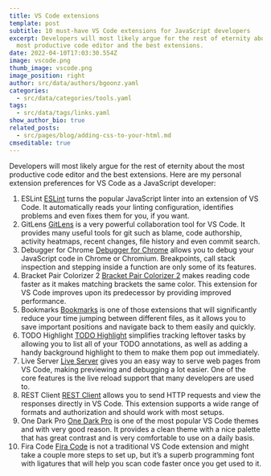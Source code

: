 ```yaml
---
title: VS Code extensions
template: post
subtitle: 10 must-have VS Code extensions for JavaScript developers
excerpt: Developers will most likely argue for the rest of eternity about the
  most productive code editor and the best extensions.
date: 2022-04-10T17:03:30.554Z
image: vscode.png
thumb_image: vscode.png
image_position: right
author: src/data/authors/bgoonz.yaml
categories:
  - src/data/categories/tools.yaml
tags:
  - src/data/tags/links.yaml
show_author_bio: true
related_posts:
  - src/pages/blog/adding-css-to-your-html.md
cmseditable: true
---
```


Developers will most likely argue for the rest of eternity about the most productive code editor and the best extensions. Here are my personal extension preferences for VS Code as a JavaScript developer:

1. ESLint [ESLint](https://marketplace.visualstudio.com/items?itemName=dbaeumer.vscode-eslint) turns the popular JavaScript linter into an extension of VS Code. It automatically reads your linting configuration, identifies problems and even fixes them for you, if you want.
2. GitLens [GitLens](https://marketplace.visualstudio.com/items?itemName=eamodio.gitlens) is a very powerful collaboration tool for VS Code. It provides many useful tools for git such as blame, code authorship, activity heatmaps, recent changes, file history and even commit search.
3. Debugger for Chrome [Debugger for Chrome](https://marketplace.visualstudio.com/items?itemName=msjsdiag.debugger-for-chrome) allows you to debug your JavaScript code in Chrome or Chromium. Breakpoints, call stack inspection and stepping inside a function are only some of its features.
4. Bracket Pair Colorizer 2 [Bracket Pair Colorizer 2](https://marketplace.visualstudio.com/items?itemName=CoenraadS.bracket-pair-colorizer-2) makes reading code faster as it makes matching brackets the same color. This extension for VS Code improves upon its predecessor by providing improved performance.
5. Bookmarks [Bookmarks](https://marketplace.visualstudio.com/items?itemName=alefragnani.Bookmarks) is one of those extensions that will significantly reduce your time jumping between different files, as it allows you to save important positions and navigate back to them easily and quickly.
6. TODO Highlight [TODO Highlight](https://marketplace.visualstudio.com/items?itemName=wayou.vscode-todo-highlight) simplifies tracking leftover tasks by allowing you to list all of your TODO annotations, as well as adding a handy background highlight to them to make them pop out immediately.
7. Live Server [Live Server](https://marketplace.visualstudio.com/items?itemName=ritwickdey.LiveServer) gives you an easy way to serve web pages from VS Code, making previewing and debugging a lot easier. One of the core features is the live reload support that many developers are used to.
8. REST Client [REST Client](https://marketplace.visualstudio.com/items?itemName=humao.rest-client) allows you to send HTTP requests and view the responses directly in VS Code. This extension supports a wide range of formats and authorization and should work with most setups.
9. One Dark Pro [One Dark Pro](https://marketplace.visualstudio.com/items?itemName=zhuangtongfa.Material-theme) is one of the most popular VS Code themes and with very good reason. It provides a clean theme with a nice palette that has great contrast and is very comfortable to use on a daily basis.
10. Fira Code [Fira Code](https://github.com/tonsky/FiraCode) is not a traditional VS Code extension and might take a couple more steps to set up, but it’s a superb programming font with ligatures that will help you scan code faster once you get used to it.
